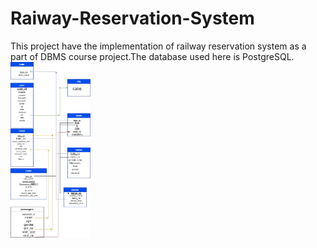 # Raiway-Reservation-System
This project have the implementation of railway reservation system as a part of DBMS course project.The database used here is PostgreSQL.
<img src="schema.jpg" width="128"/>

